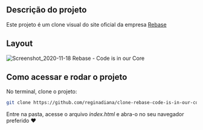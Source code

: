 
## Descrição do projeto 

<p align="justify">
  Este projeto é um clone visual do site oficial da empresa <a href="https://www.rebase.com.br/#/">Rebase</a> 
</p>

## Layout

![Screenshot_2020-11-18 Rebase - Code is in our Core](https://user-images.githubusercontent.com/46378210/99586627-bf9e0600-29c6-11eb-8374-b9364b09d5de.png)

## Como acessar e rodar o projeto

No terminal, clone o projeto: 

```bash
git clone https://github.com/reginadiana/clone-rebase-code-is-in-our-core
```

Entre na pasta, acesse o arquivo _index.html_ e abra-o no seu navegador preferido :heart:
